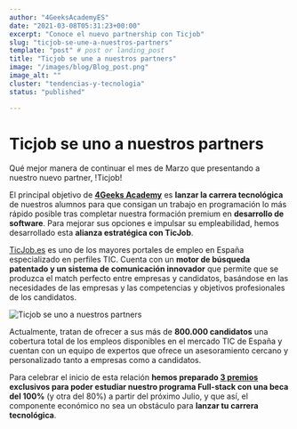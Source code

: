 ```yaml
---
author: "4GeeksAcademyES"
date: "2021-03-08T05:31:23+00:00"
excerpt: "Conoce el nuevo partnership con Ticjob"
slug: "ticjob-se-une-a-nuestros-partners"
template: "post" # post or landing_post
title: "Ticjob se une a nuestros partners"
image: "/images/blog/Blog_post.png"
image_alt: ""
cluster: "tendencias-y-tecnologia"
status: "published"

---
```


# Ticjob se uno a nuestros partners

Qué mejor manera de continuar el mes de Marzo que presentando a nuestro nuevo partner, !Ticjob!

El principal objetivo de **[4Geeks Academy](/es)** es **lanzar la carrera tecnológica** de nuestros alumnos para que consigan un trabajo en programación lo más rápido posible tras completar nuestra formación premium en **desarrollo de software**. Para mejorar sus opciones e impulsar su empleabilidad, hemos desarrollado esta **alianza estratégica con TicJob**.

[TicJob.es](https://ticjob.es/) es uno de los mayores portales de empleo en España especializado en perfiles TIC. Cuenta con un **motor de búsqueda patentado y un sistema de comunicación innovador** que permite que se produzca el match perfecto entre empresas y candidatos, basándose en las necesidades de las empresas y las competencias y objetivos profesionales de los candidatos.

![Ticjob se uno a nuestros partners](https://github.com/4GeeksAcademy/website-v2/blob/master/static/images/blog/ARTE_BLOG.png?raw=true)

Actualmente, tratan de ofrecer a sus más de **800.000 candidatos** una cobertura total de los empleos disponibles en el mercado TIC de España y cuentan con un equipo de expertos que ofrece un asesoramiento cercano y personalizado tanto a empresas como a candidatos.

Para celebrar el inicio de esta relación **hemos preparado [3 premios](https://ticjob.es/esp/trabajo/desarrollador-programador-fullstack-beca-100/46577) exclusivos para poder estudiar nuestro programa Full-stack con una beca del 100%** (y otra del 80%) a partir del próximo Julio, y que así, el componente económico no sea un obstáculo para **lanzar tu carrera tecnológica**. 

<call-to-action button_text="Regístrate" button_link="https://blog.ticjob.es/presentamos-a-nuestro-nuevo-partner-4geeks-academy/" background="rgba(0, 151, 205, 0.15)" title="Para conocer todos los detalles del acuerdo y apuntaros a las becas podéis visitar" text="El registro termina el 31 de Mayo"></call-to-action>
